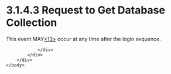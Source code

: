 <html dir="LTR" xmlns:mshelp="http://msdn.microsoft.com/mshelp" xmlns:ddue="http://ddue.schemas.microsoft.com/authoring/2003/5" xmlns:xlink="http://www.w3.org/1999/xlink" xmlns:tool="http://www.microsoft.com/tooltip">
    <head>
        <meta http-equiv="Content-Type" content="text/html; CHARSET=utf-8"></meta>
        <meta name="save" content="history"></meta>
        <title>3.1.4.3 Request to Get Database Collection</title>
        <xml>
            <mshelp:toctitle title="3.1.4.3 Request to Get Database Collection"></mshelp:toctitle>
            <mshelp:rltitle title="[MS-SSAS8]: Request to Get Database Collection"></mshelp:rltitle>
            <mshelp:keyword index="A" term="7cb97fa9-a34b-4c5c-9ca6-84fef4b2ec70"></mshelp:keyword>
            <mshelp:attr name="DCSext.ContentType" value="open specification"></mshelp:attr>
            <mshelp:attr name="AssetID" value="7cb97fa9-a34b-4c5c-9ca6-84fef4b2ec70"></mshelp:attr>
            <mshelp:attr name="TopicType" value="kbRef"></mshelp:attr>
            <mshelp:attr name="DCSext.Title" value="[MS-SSAS8]: Request to Get Database Collection" />
        </xml>
    </head>
    <body>
        <div id="header">
            <h1 class="heading">3.1.4.3 Request to Get Database Collection</h1>
        </div>
        <div id="mainSection">
            <div id="mainBody">
                <div id="allHistory" class="saveHistory"></div>
                <div id="sectionSection0" class="section" name="collapseableSection">
                    

<p>This event MAY<a id="Appendix_A_Target_13"></a><a href="05c9e5c4-4566-418c-a56e-69fca8d73f4b.html#Appendix_A_13" aria-label="Product behavior note 13">&lt;13&gt;</a> occur at
any time after the login sequence. </p>


                </div>
            </div>
        </div>
    </body>
</html>